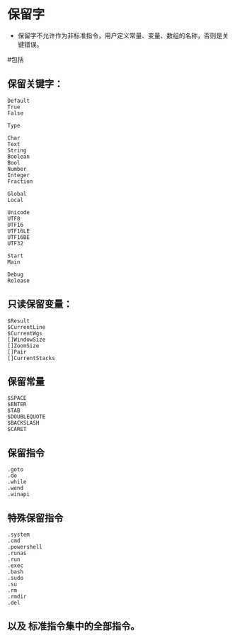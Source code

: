 # 保留字
- 保留字不允许作为非标准指令，用户定义常量、变量、数组的名称，否则是关键错误。

#包括
## 保留关键字：
    Default
    True
    False

    Type

    Char
    Text
    String
    Boolean
    Bool
    Number
    Integer
    Fraction
    
    Global
    Local

    Unicode
    UTF8
    UTF16
    UTF16LE
    UTF16BE
    UTF32

    Start
    Main

    Debug
    Release

## 只读保留变量：
    $Result
    $CurrentLine
    $CurrentWgs
    []WindowSize
    []ZoomSize
    []Pair
    []CurrentStacks

## 保留常量
    $SPACE
    $ENTER
    $TAB
    $DOUBLEQUOTE
    $BACKSLASH
    $CARET 

## 保留指令
    .goto
    .do
    .while
    .wend
    .winapi

## 特殊保留指令

    .system
    .cmd
    .powershell
    .runas
    .run
    .exec
    .bash
    .sudo
    .su
    .rm
    .rmdir
    .del
    
## 以及 标准指令集中的全部指令。
